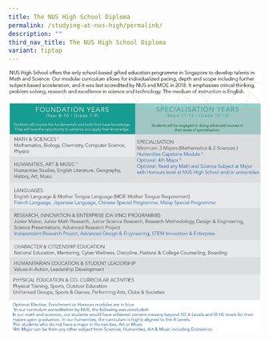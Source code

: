 ```yaml
---
title: The NUS High School Diploma
permalink: /studying-at-nus-high/permalink/
description: ""
third_nav_title: The NUS High School Diploma
variant: tiptap
---
```

<img src="/images/Nushdip.jpeg">